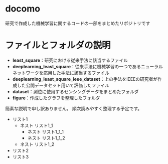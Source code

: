 # docomo
研究で作成した機械学習に関するコードの一部をまとめたリポジトリです

# ファイルとフォルダの説明
- **least_square**：研究における従来手法に該当するファイル
- **deeplearning_least_square**：従来手法に機械学習の一つであるニューラルネットワークを応用した手法に該当するファイル
- **deeplearning_least_square_ieee_dataset**：上の手法をIEEEの研究者が作成した公開データセット用いて評価したファイル
- **dataset**：測位に使用するセンシングデータをまとめたフォルダ
- **figure**：作成したグラフを整理したフォルダ

簡素な説明で申し訳ありません。
順次読みやすく整理する予定です。

- リスト1
    - ネスト リスト1_1
        - ネスト リスト1_1_1
        - ネスト リスト1_1_2
    - ネスト リスト1_2
- リスト2
- リスト3
